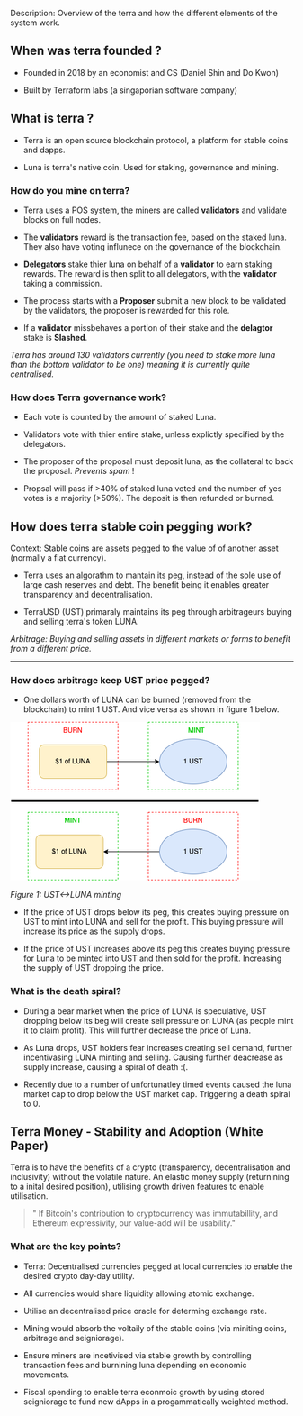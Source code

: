 Description: Overview of the terra and how the different elements of the system work. 

## When was terra founded ?

- Founded in 2018 by an economist and CS (Daniel Shin and Do Kwon)

- Built by Terraform labs (a singaporian software company)

## What is terra ?

-  Terra is an open source blockchain protocol, a platform for stable coins and dapps.

- Luna is terra's native coin. Used for staking, governance and mining.

### How do you mine on terra?

- Terra uses a POS system, the miners are called **validators** and validate blocks on full nodes.

- The **validators** reward is the transaction fee, based on the staked luna. They also have voting influnece on the governance of the blockchain.

- **Delegators** stake thier luna on behalf of a **validator** to earn staking rewards. The reward is then split to all delegators, with the **validator** taking a commission. 

- The process starts with a **Proposer** submit a new block to be validated by the validators, the proposer is rewarded for this role. 

- If a **validator** missbehaves a portion of their stake and the **delagtor** stake is **Slashed**.

*Terra has around 130 validators currently (you need to stake more luna than the bottom validator to be one) meaning it is currently quite centralised.* 

### How does Terra governance work?

- Each vote is counted by the amount of staked Luna.

- Validators vote with thier entire stake, unless explictly specified by the delegators.

- The proposer of the proposal must deposit luna, as the collateral to back the proposal. _Prevents spam_ !

- Propsal will pass if >40% of staked luna voted and the number of yes votes is a majority (>50%). The deposit is then refunded or burned.

## How does terra stable coin pegging work?

Context: Stable coins are assets pegged to the value of of another asset (normally a fiat currency).

- Terra uses an algorathm to mantain its peg, instead of the sole use of large cash reserves and debt. The benefit being it enables greater transparency and decentralisation.

- TerraUSD (UST) primaraly maintains its peg through arbitrageurs buying and selling terra's token LUNA. 

*Arbitrage: Buying and selling assets in different markets or forms to benefit from a different price.*

****

### How does arbitrage keep UST price pegged?

- One dollars worth of LUNA can be burned (removed from the blockchain) to mint 1 UST. And vice versa as shown in figure 1 below. 

![](UST-LUNA%20minting.png)

*Figure 1: UST<->LUNA minting*

- If the price of UST drops below its peg, this creates buying pressure on UST to mint into LUNA and sell for the profit. This buying pressure will increase its price as the supply drops.

- If the price of UST increases above its peg this creates buying pressure for Luna to be minted into UST and then sold for the profit. Increasing the supply of UST dropping the price.

### What is the death spiral?

- During a bear market when the price of LUNA is speculative, UST dropping below its beg will create sell pressure on LUNA (as people mint it to claim profit). This will further decrease the price of Luna.

- As Luna drops, UST holders fear increases creating sell demand, further incentivasing LUNA minting and selling. Causing further deacrease as supply increase, causing a spiral of death :(.

- Recently due to a number of unfortunatley timed events caused the luna market cap to drop below the UST market cap. Triggering a death spiral to 0.

## Terra Money - Stability and Adoption (White Paper)

Terra is to have the benefits of a crypto (transparency, decentralisation and inclusivity) without the volatile nature. An elastic money supply (returnining to a inital desired position), utilising growth driven features to enable utilisation.

>" If Bitcoin's contribution to cryptocurrency was immutabillity, and Ethereum expressivity, our value-add will be usability."

### What are the key points?

- Terra: Decentralised currencies pegged at local currencies to enable the desired crypto day-day utility.
- All currencies would share liquidity allowing atomic exchange.
- Utilise an decentralised price oracle for determing exchange rate.

- Mining would absorb the voltaily of the stable coins (via miniting coins, arbitrage and seigniorage).
- Ensure miners are incetivised via stable growth by controlling transaction fees and burnining luna depending on economic movements.
- Fiscal spending to enable terra econmoic growth by using stored seigniorage to fund new dApps in a progammatically weighted method.
